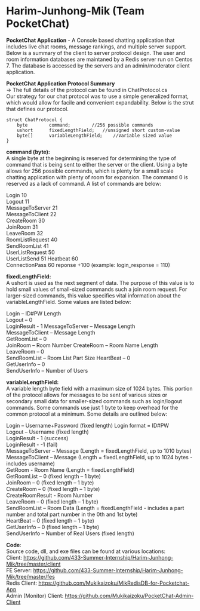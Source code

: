 # Harim-Junhong-Mik (Team PocketChat)

<b>PocketChat Application</b> - A Console based chatting application that includes live chat rooms, message rankings, and multiple server support. Below is a summary of the client to server protocol design. The user and room information databases are maintaned by a Redis server run on Centos 7. The database is accessed by the servers and an admin/moderator client application.

<b>PocketChat Application Protocol Summary</b>  
-> The full details of the protocol can be found in ChatProtocol.cs  
Our strategy for our chat protocol was to use a simple generalized format, which would allow for facile and convenient expandability. Below is the strut that defines our protocol.  
```
struct ChatProtocol {  
	byte 		command;		//256 possible commands  
	ushort		fixedLengthField;	//unsigned short custom-value  
	byte[]		variableLengthField;	//Variable sized value  
}  
```
  
<b>command (byte):</b>  
A single byte at the beginning is reserved for determining the type of command that is being sent to either the server or the client. Using a byte allows for 256 possible commands, which is plenty for a small scale chatting application with plenty of room for expansion. The command 0 is reserved as a lack of command. A list of commands are below:     

Login           	10  
Logout          	11  
MessageToServer 	21  
MessageToClient 	22  
CreateRoom      	30    
JoinRoom        	31  
LeaveRoom       	32  
RoomListRequest        	40  
SendRoomList    	41  
UserListRequest        	50   
UserListSend        	51 
Heatbeat        	60   
ConnectionPass        	60 
reponse 		+100  (example: login_response = 110)

<b>fixedLengthField:</b>  
A ushort is used as the next segment of data. The purpose of this value is to hold small values of small-sized commands such a join room request. For larger-sized commands, this value specifies vital information about the variableLengthField. Some values are listed below:  

Login – ID#PW Length  
Logout – 0  
LoginResult - 1
MessageToServer – Message Length  
MessageToClient – Message Length  
GetRoomList – 0  
JoinRoom – Room Number
CreateRoom – Room Name Length    
LeaveRoom – 0  
SendRoomList – Room List Part Size 
HeartBeat – 0  
GetUserInfo – 0  
SendUserInfo – Number of Users  

<b>variableLengthField:</b>  
A variable length byte field with a maximum size of 1024 bytes. This portion of the protocol allows for messages to be sent of various sizes or secondary small data for smaller-sized commands such as login/logout commands. Some commands use just 1 byte to keep overhead for the common protocol at a minimum. Some details are outlined below:

Login – Username+Password (fixed length)  Login format = ID#PW  
Logout – Username (fixed length)   
LoginResult - 1 (success)   
LoginResult - -1 (fail)   
MessageToServer – Message (Length = fixedLengthField, up to 1010 bytes)  
MessageToClient – Message (Length = fixedLengthField, up to 1024 bytes - includes username)    
GetRoom - Room Name (Length = fixedLengthField)  
GetRoomList – 0 (fixed length – 1 byte)  
JoinRoom – 0 (fixed length – 1 byte)  
CreateRoom – 0 (fixed length – 1 byte)  
CreateRoomResult - Room Number  
LeaveRoom – 0 (fixed length – 1 byte)  
SendRoomList – Room Data (Length = fixedLengthField - includes a part number and total part number in the 0th and 1st byte)  
HeartBeat – 0 (fixed length – 1 byte)  
GetUserInfo – 0 (fixed length – 1 byte)  
SendUserInfo – Number of Real Users (fixed length)  

<b>Code</b>:  
Source code, dll, and exe files can be found at various locations:  
Client: https://github.com/433-Summer-Internship/Harim-Junhong-Mik/tree/master/client    
FE Server: https://github.com/433-Summer-Internship/Harim-Junhong-Mik/tree/master/fes   
Redis Client: https://github.com/Mukikaizoku/MikRedisDB-for-Pocketchat-App   
Admin (Monitor) Client: https://github.com/Mukikaizoku/PocketChat-Admin-Client


